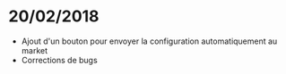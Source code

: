 # 20/02/2018

- Ajout d'un bouton pour envoyer la configuration automatiquement au market
- Corrections de bugs
